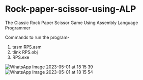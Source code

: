 # Rock-paper-scissor-using-ALP
The Classic Rock Paper Scissor Game Using Assembly Language Programmer

Commands to run the program-
  1. tasm RPS.asm
  2. tlink RPS.obj
  3. RPS.exe
  
![WhatsApp Image 2023-05-01 at 18 15 39](https://user-images.githubusercontent.com/131745188/235453398-e8a76cdf-7706-478e-92f4-858721d41f10.jpg)
![WhatsApp Image 2023-05-01 at 18 15 54](https://user-images.githubusercontent.com/131745188/235453418-a08fa5cc-4c87-498a-a80f-fbe8ae49294c.jpg)
